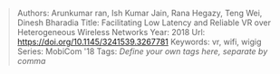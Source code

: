> Authors: Arunkumar ran, Ish Kumar Jain, Rana Hegazy, Teng Wei, Dinesh Bharadia
> Title: Facilitating Low Latency and Reliable VR over Heterogeneous Wireless Networks
> Year: 2018
> Url: https://doi.org/10.1145/3241539.3267781
> Keywords: vr, wifi, wigig
> Series: MobiCom '18
> Tags: *Define your own tags here, separate by comma*